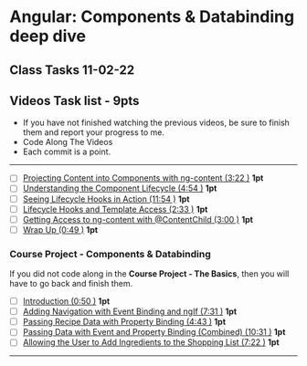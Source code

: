 # Angular: Components & Databinding deep dive
## Class Tasks 11-02-22

## Videos Task list -  9pts
- If you have not finished watching the previous videos, be sure to finish them and report your progress to me. 
- Code Along The Videos
- Each commit is a point.
<hr>

- [ ] [Projecting Content into Components with ng-content (3:22 )](https://pro.academind.com/courses/765847/lectures/13901529) **1pt**
- [ ] [Understanding the Component Lifecycle (4:54 )](https://pro.academind.com/courses/765847/lectures/13901539) **1pt**
- [ ] [Seeing Lifecycle Hooks in Action (11:54 )](https://pro.academind.com/courses/765847/lectures/13901549) **1pt**
- [ ] [Lifecycle Hooks and Template Access (2:33 )](https://pro.academind.com/courses/765847/lectures/13901541) **1pt**
- [ ] [Getting Access to ng-content with @ContentChild (3:00 )](https://pro.academind.com/courses/765847/lectures/13901544) **1pt**
- [ ] [Wrap Up (0:49 )](https://pro.academind.com/courses/765847/lectures/13901550) **1pt**

### Course Project - Components & Databinding 

If you did not code along in the **Course Project - The Basics**, then you will have to go back and finish them. 

- [ ] [Introduction (0:50 )](https://pro.academind.com/courses/765847/lectures/13901922) **1pt**
- [ ] [Adding Navigation with Event Binding and ngIf (7:31 )](https://pro.academind.com/courses/765847/lectures/139019201) **1pt**
- [ ] [Passing Recipe Data with Property Binding (4:43 )](https://pro.academind.com/courses/765847/lectures/13901924) **1pt**
- [ ] [Passing Data with Event and Property Binding (Combined) (10:31 )](https://pro.academind.com/courses/765847/lectures/13901923) **1pt**
- [ ] [Allowing the User to Add Ingredients to the Shopping List (7:22 )](https://pro.academind.com/courses/765847/lectures/13901921) **1pt**
<hr>

